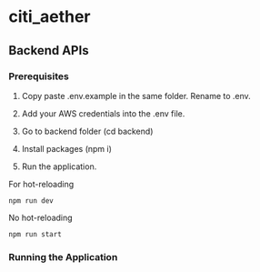 # citi_aether

## Backend APIs

### Prerequisites

1. Copy paste .env.example in the same folder. Rename to .env.

2. Add your AWS credentials into the .env file.

3. Go to backend folder (cd backend)

4. Install packages (npm i)

5. Run the application.

For hot-reloading

```
npm run dev
```

No hot-reloading

```
npm run start
```

### Running the Application
